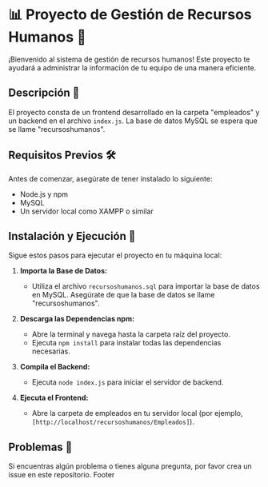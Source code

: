 # 📊 Proyecto de Gestión de Recursos Humanos 💼

¡Bienvenido al sistema de gestión de recursos humanos! Este proyecto te ayudará a administrar la información de tu equipo de una manera eficiente.

## Descripción 📝

El proyecto consta de un frontend desarrollado en la carpeta "empleados" y un backend en el archivo `index.js`. La base de datos MySQL se espera que se llame "recursoshumanos".

## Requisitos Previos 🛠️

Antes de comenzar, asegúrate de tener instalado lo siguiente:

- Node.js y npm
- MySQL
- Un servidor local como XAMPP o similar

## Instalación y Ejecución 🚀

Sigue estos pasos para ejecutar el proyecto en tu máquina local:

1. **Importa la Base de Datos:**

   - Utiliza el archivo `recursoshumanos.sql` para importar la base de datos en MySQL. Asegúrate de que la base de datos se llame "recursoshumanos".

2. **Descarga las Dependencias npm:**

   - Abre la terminal y navega hasta la carpeta raíz del proyecto.
   - Ejecuta `npm install` para instalar todas las dependencias necesarias.

3. **Compila el Backend:**

   - Ejecuta `node index.js` para iniciar el servidor de backend.

4. **Ejecuta el Frontend:**
   - Abre la carpeta de empleados en tu servidor local (por ejemplo, `[http://localhost/recursoshumanos/Empleados]`).

## Problemas 🛑

Si encuentras algún problema o tienes alguna pregunta, por favor crea un issue en este repositorio.
Footer
